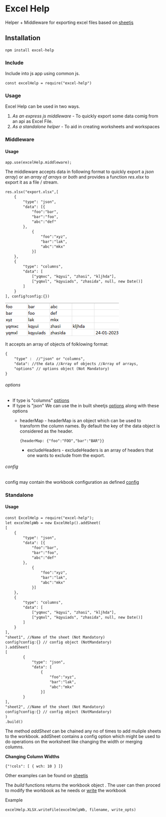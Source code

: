 # Excel Help

Helper + Middleware for exporting excel files based on [sheetjs](https://sheetjs.com)

## Installation

    npm install excel-help

### Include
Include into js app using common js.
```
const excelHelp = require("excel-help")
```

### Usage

Excel Help can be used in two ways.
1. *As an express js middleware* - To quickly export some data comig from an api as Excel File.
2.  *As a standalone helper* - To aid in creating worksheets and workspaces

### Middleware

#### Usage
```
app.use(excelHelp.middleware);
```

The middleware accepts data in following format to quickly export a *json array*)  or an *array of arrays* or *both* and provides a function *res.xlsx* to export it as a file / stream.

```
res.xlsx("export.xlsx",[
	{
		"type": "json", 
		"data": [{
			"foo":"bar",
			"bar":"foo",
			"abc":"def"
		},
			{
				"foo":"xyz",
				"bar":"lak",
				"abc":"mkx"
			}]
	},
	{
		"type": "columns",
		"data": [
			["yqmxc", "kqyui", "zhasi", "kljhda"],
			["yqmxl", "kqyuiads", "zhasida", null, new Date()]
		]
	}
], config?config:{})

```

![alt text](https://github.com/Codebucket-Solutions/Excel-Help/blob/master/output.png)

It accepts an array of objects of folklowing format:

```
{
	"type" :  //"json" or "columns",
	"data": //the data //Array of objects //Array of arrays,
	"options" // options object (Not Mandatory)
}
```

###### options

* If type is "columns"
	[options](https://docs.sheetjs.com/docs/api/utilities/#array-of-arrays-input)
* If type is "json"
	We can use the in built sheetjs [options](https://docs.sheetjs.com/docs/api/utilities/#array-of-objects-input) along with these options
     * headerMap - headerMap is an object which can be used to transform the column names. By default the key of the data object is considered as the header.
       ```
       {headerMap: {"foo":"FOO","bar":"BAR"}}
	   ``` 

       * excludeHeaders - excludeHeaders is an array of headers that one wants to exclude from the export.

###### config

config may contain the workbook configuration as defined [config](https://docs.sheetjs.com/docs/api/write-options)


### Standalone

#### Usage

```
const ExcelHelp = require("excel-help");
let excelHelpWb = new ExcelHelp().addSheet(
[
	{
		"type": "json",
		"data": [{
			"foo":"bar",
			"bar":"foo",
			"abc":"def"
		},
			{
				"foo":"xyz",
				"bar":"lak",
				"abc":"mkx"
			}]
	},
	{
		"type": "columns",
		"data": [
			["yqmxc", "kqyui", "zhasi", "kljhda"],
			["yqmxl", "kqyuiads", "zhasida", null, new Date()]
		]
	}
],
"sheet1", //Name of the sheet (Not Mandatory)
config?config:{} // config object (NotMandatory)
).addSheet(
[
		{
			"type": "json", 
			"data": [
				{
					"foo":"xyz",
					"bar":"lak",
					"abc":"mkx"
				}]
		}
],
"sheet2", //Name of the sheet (Not Mandatory)
config?config:{} // config object (NotMandatory)
)
.build() 

```

The method *addSheet* can be chained any no of times to add muliple sheets to the workbook.
addSheet contains a config option which might be used to do operations on the worksheet like changing the width or merging columns. 

**Changing Column Widths**

```
{"!cols": [ { wch: 10 } ]}
```

Other examples can be found on [sheetjs](https://sheetjs.com)


The *build* functions returns the workbook object . The user can then proced to modify the workbook as he needs or [write](https://docs.sheetjs.com/docs/api/write-options) the workbook

Example

```
excelHelp.XLSX.writeFile(excelHelpWb, filename, write_opts)
```

